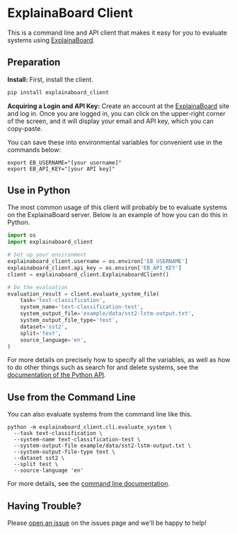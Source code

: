# ExplainaBoard Client

This is a command line and API client that makes it easy for you to evaluate systems
using [ExplainaBoard](https://explainaboard.inspiredco.ai).

## Preparation

**Install:** First, install the client.

```bash
pip install explainaboard_client
```

**Acquiring a Login and API Key:**
Create an account at the [ExplainaBoard](https://explainaboard.inspiredco.ai)
site and log in. Once you are logged in, you can click on
the upper-right corner of the screen, and it will display your email and API key, which 
you can copy-paste.

You can save these into environmental variables for convenient use in the commands
below:

```
export EB_USERNAME="[your username]"
export EB_API_KEY="[your API key]"
```

## Use in Python

The most common usage of this client will probably be to
evaluate systems on the ExplainaBoard server.
Below is an example of how you can do this in Python.

```python
import os
import explainaboard_client

# Set up your environment
explainaboard_client.username = os.environ['EB_USERNAME']
explainaboard_client.api_key = os.environ['EB_API_KEY']
client = explainaboard_client.ExplainaboardClient()

# Do the evaluation
evaluation_result = client.evaluate_system_file(
    task='text-classification',
    system_name='text-classification-test',
    system_output_file='example/data/sst2-lstm-output.txt',
    system_output_file_type='text',
    dataset='sst2',
    split='test',
    source_language='en',
)
```

For more details on precisely how to specify all the variables, as well as how to do
other things such as search for and delete systems, see the
[documentation of the Python API](docs/python_api/introduction.md).

## Use from the Command Line

You can also evaluate systems from the command line like this.

```shell
python -m explainaboard_client.cli.evaluate_system \
  --task text-classification \
  --system-name text-classification-test \
  --system-output-file example/data/sst2-lstm-output.txt \
  --system-output-file-type text \
  --dataset sst2 \
  --split test \
  --source-language 'en'
```

For more details, see the [command line documentation](docs/cli.md).

## Having Trouble?

Please [open an issue](https://github.com/neulab/explainaboard_client/issues) on the
issues page and we'll be happy to help!